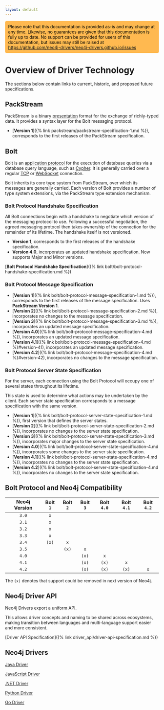 ```yaml
---
layout: default
---
```

<div>
  <p style="background-color:#ffb950; padding:10px; border-radius:5px; color:black;">
  Please note that this documentation is provided as-is and may change at any time.
  Likewise, no guarantees are given that this documentation is fully up to date.
  No support can be provided for users of this documentation, but issues may still be raised at
  <a href="https://github.com/neo4j-drivers/neo4j-drivers.github.io/issues">https://github.com/neo4j-drivers/neo4j-drivers.github.io/issues</a>
  </p>
</div>


# Overview of Driver Technology

The sections below contain links to current, historic, and proposed future specifications. 


## PackStream

PackStream is a binary [presentation](https://en.wikipedia.org/wiki/Presentation_layer) format for the exchange of richly-typed data.
It provides a syntax layer for the Bolt messaging protocol.

- [**Version 1**]({% link packstream/packstream-specification-1.md %}), corresponds to the first releases of the PackStream specification.


## Bolt

Bolt is an [application protocol](https://en.wikipedia.org/wiki/Application_layer) for the execution of database queries via a database query language, such as [Cypher](https://www.opencypher.org/).
It is generally carried over a regular [TCP](https://tools.ietf.org/html/rfc793) or [WebSocket](https://developer.mozilla.org/en-US/docs/Web/API/WebSockets_API) connection.

Bolt inherits its core type system from PackStream, over which its messages are generally carried.
Each version of Bolt provides a number of type system extensions, via the PackStream type extension mechanism.  

### Bolt Protocol Handshake Specification

All Bolt connections begin with a handshake to negotiate which version of the messaging protocol to use.
Following a successful negotiation, the agreed messaging protocol then takes ownership of the connection for the remainder of its lifetime.
The handshake itself is not versioned. 

* **Version 1**, corresponds to the first releases of the handshake specification.
* **Version 4.0**, incorporates an updated handshake specification. Now supports Major and Minor versions.

[**Bolt Protocol Handshake Specification**]({% link bolt/bolt-protocol-handshake-specification.md %})


### Bolt Protocol Message Specification

* [**Version 1**]({% link bolt/bolt-protocol-message-specification-1.md %}), corresponds to the first releases of the message specification. Uses **PackStream Version 1**.
* [**Version 2**]({% link bolt/bolt-protocol-message-specification-2.md %}), incorporates no changes to the message specification.
* [**Version 3**]({% link bolt/bolt-protocol-message-specification-3.md %}), incorporates an updated message specification.
* [**Version 4.0**]({% link bolt/bolt-protocol-message-specification-4.md %}), incorporates an updated message specification.
* [**Version 4.1**]({% link bolt/bolt-protocol-message-specification-4.md %}#version-41), incorporates an updated message specification.
* [**Version 4.2**]({% link bolt/bolt-protocol-message-specification-4.md %}#version-42), incorporates no changes to the message specification.


### Bolt Protocol Server State Specification

For the server, each connection using the Bolt Protocol will occupy one of several states throughout its lifetime.

This state is used to determine what actions may be undertaken by the client. Each server state specification corresponds to a message specification with the same version.

* [**Version 1**]({% link bolt/bolt-protocol-server-state-specification-1.md %}), first version that defines the server states.
* [**Version 2**]({% link bolt/bolt-protocol-server-state-specification-2.md %}), incorporates no changes to the server state specification.
* [**Version 3**]({% link bolt/bolt-protocol-server-state-specification-3.md %}), incorporates major changes to the server state specification.
* [**Version 4.0**]({% link bolt/bolt-protocol-server-state-specification-4.md %}), incorporates some changes to the server state specification.
* [**Version 4.1**]({% link bolt/bolt-protocol-server-state-specification-4.md %}), incorporates no changes to the server state specification.
* [**Version 4.2**]({% link bolt/bolt-protocol-server-state-specification-4.md %}), incorporates no changes to the server state specification.


## Bolt Protocol and Neo4j Compatibility


| Neo4j Version | Bolt `1` | Bolt `2` | Bolt `3` | Bolt `4.0` | Bolt `4.1` | Bolt `4.2`  |
|:-------------:|:--------:|:--------:|:--------:|:----------:|:----------:|:-----------:|
| `3.0`         | `x`      |          |          |            |            |             |
| `3.1`         | `x`      |          |          |            |            |             |
| `3.2`         | `x`      |          |          |            |            |             |
| `3.3`         | `x`      |          |          |            |            |             |
| `3.4`         | `(x)`    | `x`      |          |            |            |             |
| `3.5`         |          | `(x)`    | `x`      |            |            |             |
| `4.0`         |          |          | `(x)`    | `x`        |            |             |
| `4.1`         |          |          | `(x)`    | `(x)`      | `x`        |             |
| `4.2`         |          |          | `(x)`    | `(x)`      | `(x)`      | `x`         |


The `(x)` denotes that support could be removed in next version of Neo4j.


## Neo4j Driver API

Neo4j Drivers export a uniform API.

This allows driver concepts and naming to be shared across ecosystems, making transition between languages and multi-language support easier and more consistent.

[Driver API Specification]({% link driver_api/driver-api-specification.md %})


## Neo4j Drivers

[Java Driver](https://github.com/neo4j/neo4j-java-driver)

[JavaScript Driver](https://github.com/neo4j/neo4j-javascript-driver)

[.NET Driver](https://github.com/neo4j/neo4j-dotnet-driver)

[Python Driver](https://github.com/neo4j/neo4j-python-driver)

[Go Driver](https://github.com/neo4j/neo4j-go-driver)

